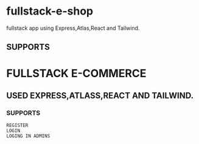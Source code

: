 # fullstack-e-shop
 fullstack app using Express,Atlas,React and Tailwind.
 ## SUPPORTS

# FULLSTACK E-COMMERCE
## USED EXPRESS,ATLASS,REACT AND TAILWIND. 

### SUPPORTS

    REGISTER
    LOGIN
    LOGING IN ADMINS
